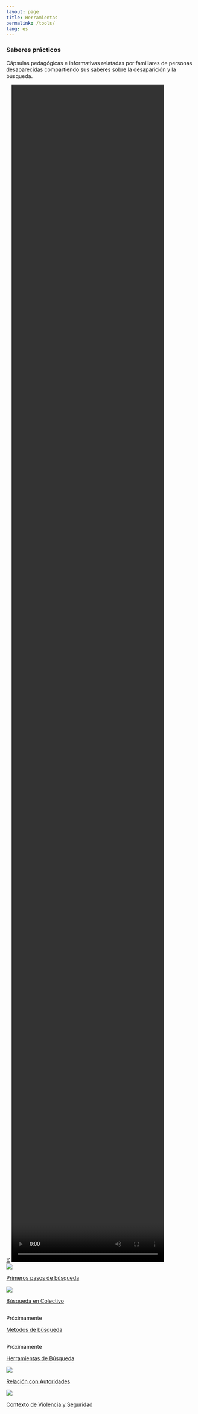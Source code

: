 ```yaml
---
layout: page
title: Herramientas
permalink: /tools/
lang: es
---
```


<h3>Saberes prácticos</h3>

<div class="directorio">
<p class="intro">Cápsulas pedagógicas e informativas relatadas por familiares de personas desaparecidas compartiendo sus saberes sobre la desaparición y la búsqueda.</p>
</div>


<div class="overlay">
  <a class="cancel" href="#">X</a>
  <video controls id="vi" height="80%" width="80%" preload="metadata"></video>
</div>


<div class="row">
  <div class="column">
    <div class="placeholder_video">
    <a href="#" class="button" im="https://assets.frame.io/image/2548d753-efb2-4ee5-bfad-a9ba5aa54ec1/image_full_3639.jpg?x-amz-meta-resource_id=2548d753-efb2-4ee5-bfad-a9ba5aa54ec1&amp;x-amz-meta-resource_type=asset&amp;x-amz-meta-request_id=Fx37ZyyTim8vywgCPwNK&amp;x-amz-meta-project_id=7002ba0e-e4b4-4401-8403-c6746af8abbc&amp;Expires=1665850257&amp;Signature=M-CSk2FZ8Lyy5o5Tc5l8O-HibiwuqMEPSw1PUhq~tD4l9eDuYEFYgEOcnTxC5Tw2utpIozLWDvbE-yrAMt~QaaHKSvgjHaXSN2GlBGd71MPvEbkXIN7xFZzMOaQa9PP9EmOR9M8LxrC~x2FP04OzZw62fIQp6H3iLXBNqa7WahdCOaa1ZH49O82Db0~FDWRs9kox7yCnCluucxalVplA5CrUzu43ukMjI02C-jvC22fVudBJJDKPGSML-8mpCfGWxH8Y~gMsyw91Su05SK~uWdFw59xCuBALvRdkUD3QinP~jllcTxMGbjDBl4ZwV7VA6T9UDrMHi3IyVt5tmbxAQA__&amp;Key-Pair-Id=K1XW5DOJMY1ET9" vid="https://assets.frame.io/encode/2548d753-efb2-4ee5-bfad-a9ba5aa54ec1/h264_1080_best.mp4?x-amz-meta-resource_id=2548d753-efb2-4ee5-bfad-a9ba5aa54ec1&amp;x-amz-meta-resource_type=asset&amp;x-amz-meta-request_id=Fx37ZyyTim8vywgCPwNK&amp;x-amz-meta-project_id=7002ba0e-e4b4-4401-8403-c6746af8abbc&amp;Expires=1665850257&amp;Signature=EJNARQxM-fPb1Fr-Kv~h~BNjHnmDUrED~mAv8gt61bao1UiPDxgIOODZhcTHvTEEj~qUpK4PbhDjgtY05lv5gD9LWFfLBj4m9AjcHfstPVAkFrfLxlRNP1yD6sHSX5RkzxfV9wkb0SqFt3rqC3qCJXnPcn87Voyxz6USTT6PncxFIy9s6SfUsSAPFRXNT3mBcP4kTnjPCjyBh8aHy2atREZJU5VWDpHmGvJS0kUfkNfit0vujq9zwdFeZWATivSQQGsS7s00ATliL6mBTT5lCoS7vbv4pNmFVPGIGxVQZmR40nhonv470rTj-dEXqlB-kppoVSTtXcN~iYUEEE2UYg__&amp;Key-Pair-Id=K1XW5DOJMY1ET9">
    <img src="https://assets.frame.io/image/2548d753-efb2-4ee5-bfad-a9ba5aa54ec1/image_full_3639.jpg?x-amz-meta-resource_id=2548d753-efb2-4ee5-bfad-a9ba5aa54ec1&amp;x-amz-meta-resource_type=asset&amp;x-amz-meta-request_id=Fx37ZyyTim8vywgCPwNK&amp;x-amz-meta-project_id=7002ba0e-e4b4-4401-8403-c6746af8abbc&amp;Expires=1665850257&amp;Signature=M-CSk2FZ8Lyy5o5Tc5l8O-HibiwuqMEPSw1PUhq~tD4l9eDuYEFYgEOcnTxC5Tw2utpIozLWDvbE-yrAMt~QaaHKSvgjHaXSN2GlBGd71MPvEbkXIN7xFZzMOaQa9PP9EmOR9M8LxrC~x2FP04OzZw62fIQp6H3iLXBNqa7WahdCOaa1ZH49O82Db0~FDWRs9kox7yCnCluucxalVplA5CrUzu43ukMjI02C-jvC22fVudBJJDKPGSML-8mpCfGWxH8Y~gMsyw91Su05SK~uWdFw59xCuBALvRdkUD3QinP~jllcTxMGbjDBl4ZwV7VA6T9UDrMHi3IyVt5tmbxAQA__&amp;Key-Pair-Id=K1XW5DOJMY1ET9"/>
    </a>
    </div>
    <p><a href="#" class="button" im="https://assets.frame.io/image/2548d753-efb2-4ee5-bfad-a9ba5aa54ec1/image_full_3639.jpg?x-amz-meta-resource_id=2548d753-efb2-4ee5-bfad-a9ba5aa54ec1&amp;x-amz-meta-resource_type=asset&amp;x-amz-meta-request_id=Fx37ZyyTim8vywgCPwNK&amp;x-amz-meta-project_id=7002ba0e-e4b4-4401-8403-c6746af8abbc&amp;Expires=1665850257&amp;Signature=M-CSk2FZ8Lyy5o5Tc5l8O-HibiwuqMEPSw1PUhq~tD4l9eDuYEFYgEOcnTxC5Tw2utpIozLWDvbE-yrAMt~QaaHKSvgjHaXSN2GlBGd71MPvEbkXIN7xFZzMOaQa9PP9EmOR9M8LxrC~x2FP04OzZw62fIQp6H3iLXBNqa7WahdCOaa1ZH49O82Db0~FDWRs9kox7yCnCluucxalVplA5CrUzu43ukMjI02C-jvC22fVudBJJDKPGSML-8mpCfGWxH8Y~gMsyw91Su05SK~uWdFw59xCuBALvRdkUD3QinP~jllcTxMGbjDBl4ZwV7VA6T9UDrMHi3IyVt5tmbxAQA__&amp;Key-Pair-Id=K1XW5DOJMY1ET9" vid="https://assets.frame.io/encode/2548d753-efb2-4ee5-bfad-a9ba5aa54ec1/h264_1080_best.mp4?x-amz-meta-resource_id=2548d753-efb2-4ee5-bfad-a9ba5aa54ec1&amp;x-amz-meta-resource_type=asset&amp;x-amz-meta-request_id=Fx37ZyyTim8vywgCPwNK&amp;x-amz-meta-project_id=7002ba0e-e4b4-4401-8403-c6746af8abbc&amp;Expires=1665850257&amp;Signature=EJNARQxM-fPb1Fr-Kv~h~BNjHnmDUrED~mAv8gt61bao1UiPDxgIOODZhcTHvTEEj~qUpK4PbhDjgtY05lv5gD9LWFfLBj4m9AjcHfstPVAkFrfLxlRNP1yD6sHSX5RkzxfV9wkb0SqFt3rqC3qCJXnPcn87Voyxz6USTT6PncxFIy9s6SfUsSAPFRXNT3mBcP4kTnjPCjyBh8aHy2atREZJU5VWDpHmGvJS0kUfkNfit0vujq9zwdFeZWATivSQQGsS7s00ATliL6mBTT5lCoS7vbv4pNmFVPGIGxVQZmR40nhonv470rTj-dEXqlB-kppoVSTtXcN~iYUEEE2UYg__&amp;Key-Pair-Id=K1XW5DOJMY1ET9">Primeros pasos de búsqueda</a></p>
  </div>

  <div class="column">
    <div class="placeholder_video">
    <a href="#" class="button" im="https://assets.frame.io/image/a9a02804-b2b4-420e-92a9-5534653d45b3/image_full_2892.jpg?x-amz-meta-resource_id=a9a02804-b2b4-420e-92a9-5534653d45b3&amp;x-amz-meta-resource_type=asset&amp;x-amz-meta-request_id=Fx4IhFp4YFfIazEJTOtF&amp;x-amz-meta-project_id=7002ba0e-e4b4-4401-8403-c6746af8abbc&amp;Expires=1665864676&amp;Signature=D7NMGMLUDCI3VxbCS1i7nVpnH4yBIW4U~KAWl5u65ZTmCKAgCtKTpqzcI1VvGp1Wjxug3BxYE-dUdB7MLhUzkl042JV26MiPwse0lXhIrAT1vrWIqT2ER5qEtovvXcYrs~Klx6A8JIdkGGZidsTskiIv1J~LjMKrio4ZWcazcW1jcPKUipTMQiZXlzBPO7KjeKa8Fyepod-J3kV2fSHqltr7Z4AJX2GC0MO28y9LwqJE5trVYeTJvZc44f1PS4WAMRl2WAmJeilSkFFdaEsGSt7esZC42Gd7ije03~nfiWr4vC54~UU0adXM3zrBjfHTOHfXesFERBptqnMDxjxkbQ__&amp;Key-Pair-Id=K1XW5DOJMY1ET9" vid="https://assets.frame.io/encode/a9a02804-b2b4-420e-92a9-5534653d45b3/h264_1080_best.mp4?x-amz-meta-resource_id=a9a02804-b2b4-420e-92a9-5534653d45b3&amp;x-amz-meta-resource_type=asset&amp;x-amz-meta-request_id=Fx4IhFp4YFfIazEJTOtF&amp;x-amz-meta-project_id=7002ba0e-e4b4-4401-8403-c6746af8abbc&amp;Expires=1665864676&amp;Signature=BxdRUsCYF1HBP1g49OEdOroBHNnz3clgBT2-YOdZI9V0kam-uGZplQ7G7xPdte1JJhvnE-v67MYzwy-DcrG6E2jdBIl9E73RnIn2AcGDqs2T-UxhL1fM4uo2w7xMGhEixeH8eixvgZ-eamYvDFSDTMyZw75ovsDKeTCbJ~f3ndUcpbeZvqzw~q~HzanGa-k87-suJ46pGY0yqeb4IbQ0jRrwmMZFMfqJo-71qmOl72xOJfSOEUNwQ7O5nG56~biFbmT9uAYuQ52OEeFeGvh-05uBapWGAyh4JkxDS~eyejsXhyXLn6Qstc07JgVMr-kxHIHeiMMCwzt~OlFdMTuL5A__&amp;Key-Pair-Id=K1XW5DOJMY1ET9">
    <img src="https://assets.frame.io/image/a9a02804-b2b4-420e-92a9-5534653d45b3/image_full_2892.jpg?x-amz-meta-resource_id=a9a02804-b2b4-420e-92a9-5534653d45b3&amp;x-amz-meta-resource_type=asset&amp;x-amz-meta-request_id=Fx4IhFp4YFfIazEJTOtF&amp;x-amz-meta-project_id=7002ba0e-e4b4-4401-8403-c6746af8abbc&amp;Expires=1665864676&amp;Signature=D7NMGMLUDCI3VxbCS1i7nVpnH4yBIW4U~KAWl5u65ZTmCKAgCtKTpqzcI1VvGp1Wjxug3BxYE-dUdB7MLhUzkl042JV26MiPwse0lXhIrAT1vrWIqT2ER5qEtovvXcYrs~Klx6A8JIdkGGZidsTskiIv1J~LjMKrio4ZWcazcW1jcPKUipTMQiZXlzBPO7KjeKa8Fyepod-J3kV2fSHqltr7Z4AJX2GC0MO28y9LwqJE5trVYeTJvZc44f1PS4WAMRl2WAmJeilSkFFdaEsGSt7esZC42Gd7ije03~nfiWr4vC54~UU0adXM3zrBjfHTOHfXesFERBptqnMDxjxkbQ__&amp;Key-Pair-Id=K1XW5DOJMY1ET9" />
    </a>
    </div>
    <p><a href="#" class="button" im="https://assets.frame.io/image/a9a02804-b2b4-420e-92a9-5534653d45b3/image_full_2892.jpg?x-amz-meta-resource_id=a9a02804-b2b4-420e-92a9-5534653d45b3&amp;x-amz-meta-resource_type=asset&amp;x-amz-meta-request_id=Fx4IhFp4YFfIazEJTOtF&amp;x-amz-meta-project_id=7002ba0e-e4b4-4401-8403-c6746af8abbc&amp;Expires=1665864676&amp;Signature=D7NMGMLUDCI3VxbCS1i7nVpnH4yBIW4U~KAWl5u65ZTmCKAgCtKTpqzcI1VvGp1Wjxug3BxYE-dUdB7MLhUzkl042JV26MiPwse0lXhIrAT1vrWIqT2ER5qEtovvXcYrs~Klx6A8JIdkGGZidsTskiIv1J~LjMKrio4ZWcazcW1jcPKUipTMQiZXlzBPO7KjeKa8Fyepod-J3kV2fSHqltr7Z4AJX2GC0MO28y9LwqJE5trVYeTJvZc44f1PS4WAMRl2WAmJeilSkFFdaEsGSt7esZC42Gd7ije03~nfiWr4vC54~UU0adXM3zrBjfHTOHfXesFERBptqnMDxjxkbQ__&amp;Key-Pair-Id=K1XW5DOJMY1ET9" vid="https://assets.frame.io/encode/a9a02804-b2b4-420e-92a9-5534653d45b3/h264_1080_best.mp4?x-amz-meta-resource_id=a9a02804-b2b4-420e-92a9-5534653d45b3&amp;x-amz-meta-resource_type=asset&amp;x-amz-meta-request_id=Fx4IhFp4YFfIazEJTOtF&amp;x-amz-meta-project_id=7002ba0e-e4b4-4401-8403-c6746af8abbc&amp;Expires=1665864676&amp;Signature=BxdRUsCYF1HBP1g49OEdOroBHNnz3clgBT2-YOdZI9V0kam-uGZplQ7G7xPdte1JJhvnE-v67MYzwy-DcrG6E2jdBIl9E73RnIn2AcGDqs2T-UxhL1fM4uo2w7xMGhEixeH8eixvgZ-eamYvDFSDTMyZw75ovsDKeTCbJ~f3ndUcpbeZvqzw~q~HzanGa-k87-suJ46pGY0yqeb4IbQ0jRrwmMZFMfqJo-71qmOl72xOJfSOEUNwQ7O5nG56~biFbmT9uAYuQ52OEeFeGvh-05uBapWGAyh4JkxDS~eyejsXhyXLn6Qstc07JgVMr-kxHIHeiMMCwzt~OlFdMTuL5A__&amp;Key-Pair-Id=K1XW5DOJMY1ET9">Búsqueda en Colectivo</a></p>
  </div>


  <div class="column">
    <div class="placeholder_video"><p>Próximamente</p></div>
    <p><a href="#modal3" class="button">Métodos de búsqueda</a></p>
  </div>  
</div><!-- /row -->



<div class="spacer_c"></div>


<div class="row">
  <div class="column">
    <div class="placeholder_video"><p>Próximamente</p></div>
    <p><a href="#" target="_blank">Herramientas de Búsqueda</a></p>
  </div>


  <div class="column">
    <div class="placeholder_video">
    <a href="#" class="button" im="https://assets.frame.io/image/acf9c71d-bc6e-410e-8093-d3c0a4319637/image_full_2575.jpg?x-amz-meta-resource_id=acf9c71d-bc6e-410e-8093-d3c0a4319637&amp;x-amz-meta-resource_type=asset&amp;x-amz-meta-request_id=Fx4JAZ6c0X4ZJH0FyJJI&amp;x-amz-meta-project_id=7002ba0e-e4b4-4401-8403-c6746af8abbc&amp;Expires=1665865214&amp;Signature=nN7fpyBcGCxjLgRLIp-YQo1j1obnYcZxsfbHeVeZeWXzkbOAg31sOxf8xoSkI9ey3yS4Ixg~PZOzraT5zhB9L7vtMNOHhfCOgbtl1NaqgOaIX-JXWaxU33XjrESb80IC4UMjpQwatwRATFW6l5JfCD9qh~M6DSWIiKYjolkMcmVwWVnOEpwcqOlXyPg6U8sE-II2ahM1fZuiM-HR5a2Izh-HiMoPVktYtVBON6EaKFhULrZugFgyXPv4Jd5SdaF1AZm12X9Jjxks0M~dCxf4wJhEJowyL9q7-DamMBMBkE5Zqg7po4MKj4ADQOoWnAFxTuU4Pp0v50SyUIsBV1XaIQ__&amp;Key-Pair-Id=K1XW5DOJMY1ET9" vid="https://assets.frame.io/encode/acf9c71d-bc6e-410e-8093-d3c0a4319637/h264_1080_best.mp4?x-amz-meta-resource_id=acf9c71d-bc6e-410e-8093-d3c0a4319637&amp;x-amz-meta-resource_type=asset&amp;x-amz-meta-request_id=Fx4JAZ6c0X4ZJH0FyJJI&amp;x-amz-meta-project_id=7002ba0e-e4b4-4401-8403-c6746af8abbc&amp;Expires=1665865214&amp;Signature=n3g~csLrik2IMasJkDPKWeHhkTPcoUKeERHxMwc1HMsl7iBe1CU2tSR4uMOhEEdt6CFHKzbGg~ymK8y5RLYYF0gFtufih6QPDWMWKamvh1g4LW7BU6hU1VDEWSqz5jHhF3ldKqaTgd3ItOJOIQ~eTrhFRXxxa3WHDm-Q-tCagOFKAujtfAx5v3W59hSD1tdK5ovi~mazgtMxYm50BjefjwShN0X1JVmke5bEXF7MXy04E25Pn1w9IasRRGofnJ93yzLBWnkIFtMxyBzKl12ClOW5OND5odV~JjKDLP49aEnp9r-5vUWo0EyDFh3OieErDSg3r1OCI1Vr-~g8ir7KnQ__&amp;Key-Pair-Id=K1XW5DOJMY1ET9">
    <img src="https://assets.frame.io/image/acf9c71d-bc6e-410e-8093-d3c0a4319637/image_full_2575.jpg?x-amz-meta-resource_id=acf9c71d-bc6e-410e-8093-d3c0a4319637&amp;x-amz-meta-resource_type=asset&amp;x-amz-meta-request_id=Fx4JAZ6c0X4ZJH0FyJJI&amp;x-amz-meta-project_id=7002ba0e-e4b4-4401-8403-c6746af8abbc&amp;Expires=1665865214&amp;Signature=nN7fpyBcGCxjLgRLIp-YQo1j1obnYcZxsfbHeVeZeWXzkbOAg31sOxf8xoSkI9ey3yS4Ixg~PZOzraT5zhB9L7vtMNOHhfCOgbtl1NaqgOaIX-JXWaxU33XjrESb80IC4UMjpQwatwRATFW6l5JfCD9qh~M6DSWIiKYjolkMcmVwWVnOEpwcqOlXyPg6U8sE-II2ahM1fZuiM-HR5a2Izh-HiMoPVktYtVBON6EaKFhULrZugFgyXPv4Jd5SdaF1AZm12X9Jjxks0M~dCxf4wJhEJowyL9q7-DamMBMBkE5Zqg7po4MKj4ADQOoWnAFxTuU4Pp0v50SyUIsBV1XaIQ__&amp;Key-Pair-Id=K1XW5DOJMY1ET9"/>
    </a>
    </div>
    <p><a href="#" class="button" im="https://assets.frame.io/image/acf9c71d-bc6e-410e-8093-d3c0a4319637/image_full_2575.jpg?x-amz-meta-resource_id=acf9c71d-bc6e-410e-8093-d3c0a4319637&amp;x-amz-meta-resource_type=asset&amp;x-amz-meta-request_id=Fx4JAZ6c0X4ZJH0FyJJI&amp;x-amz-meta-project_id=7002ba0e-e4b4-4401-8403-c6746af8abbc&amp;Expires=1665865214&amp;Signature=nN7fpyBcGCxjLgRLIp-YQo1j1obnYcZxsfbHeVeZeWXzkbOAg31sOxf8xoSkI9ey3yS4Ixg~PZOzraT5zhB9L7vtMNOHhfCOgbtl1NaqgOaIX-JXWaxU33XjrESb80IC4UMjpQwatwRATFW6l5JfCD9qh~M6DSWIiKYjolkMcmVwWVnOEpwcqOlXyPg6U8sE-II2ahM1fZuiM-HR5a2Izh-HiMoPVktYtVBON6EaKFhULrZugFgyXPv4Jd5SdaF1AZm12X9Jjxks0M~dCxf4wJhEJowyL9q7-DamMBMBkE5Zqg7po4MKj4ADQOoWnAFxTuU4Pp0v50SyUIsBV1XaIQ__&amp;Key-Pair-Id=K1XW5DOJMY1ET9" vid="https://assets.frame.io/encode/acf9c71d-bc6e-410e-8093-d3c0a4319637/h264_1080_best.mp4?x-amz-meta-resource_id=acf9c71d-bc6e-410e-8093-d3c0a4319637&amp;x-amz-meta-resource_type=asset&amp;x-amz-meta-request_id=Fx4JAZ6c0X4ZJH0FyJJI&amp;x-amz-meta-project_id=7002ba0e-e4b4-4401-8403-c6746af8abbc&amp;Expires=1665865214&amp;Signature=n3g~csLrik2IMasJkDPKWeHhkTPcoUKeERHxMwc1HMsl7iBe1CU2tSR4uMOhEEdt6CFHKzbGg~ymK8y5RLYYF0gFtufih6QPDWMWKamvh1g4LW7BU6hU1VDEWSqz5jHhF3ldKqaTgd3ItOJOIQ~eTrhFRXxxa3WHDm-Q-tCagOFKAujtfAx5v3W59hSD1tdK5ovi~mazgtMxYm50BjefjwShN0X1JVmke5bEXF7MXy04E25Pn1w9IasRRGofnJ93yzLBWnkIFtMxyBzKl12ClOW5OND5odV~JjKDLP49aEnp9r-5vUWo0EyDFh3OieErDSg3r1OCI1Vr-~g8ir7KnQ__&amp;Key-Pair-Id=K1XW5DOJMY1ET9">Relación con Autoridades</a></p>
  </div>




  <div class="column">
    <div class="placeholder_video">
    <a href="#" class="button" im="https://assets.frame.io/image/14c9655d-eae4-4fd7-89ca-85ccaf6c4730/image_full_2468.jpg?x-amz-meta-resource_id=14c9655d-eae4-4fd7-89ca-85ccaf6c4730&amp;x-amz-meta-resource_type=asset&amp;x-amz-meta-request_id=Fx4JNhBQPNJTMyUEKARJ&amp;x-amz-meta-project_id=7002ba0e-e4b4-4401-8403-c6746af8abbc&amp;Expires=1665865440&amp;Signature=Y1ewfX9ilgT~qf4M7PYbkJOpXXGcRsiwWrA1NWCw~n541HoYmXjloJXfE8lWEZbYu5Y9N8MkKJb0pFKQhCJw373Q04WaWp9oh~r~dhpAtCRWdRaz0DItMYbVAPRZL7TSSzXuZTNmOsHK~1sqxpRjBZrEvFvTwLJCJzTOHgjeE4nGjQur5MePcRVy-q06JRfN5KpvN2RNSeKdryPiErwhI47YVMfyRTxYs02b8d-Y8CNuUjjWSHyDvvNIiezN9~XkvxYpbJzqUFYhakC0pUDEVTpdlYPk1ClFekqzzfYN3wSBy~FltI~lOPt0dSh3drLcISAFxR5bYq4LWezJJQDqdQ__&amp;Key-Pair-Id=K1XW5DOJMY1ET9" vid="https://assets.frame.io/encode/14c9655d-eae4-4fd7-89ca-85ccaf6c4730/h264_1080_best.mp4?x-amz-meta-resource_id=14c9655d-eae4-4fd7-89ca-85ccaf6c4730&amp;x-amz-meta-resource_type=asset&amp;x-amz-meta-request_id=Fx4JNhBQPNJTMyUEKARJ&amp;x-amz-meta-project_id=7002ba0e-e4b4-4401-8403-c6746af8abbc&amp;Expires=1665865440&amp;Signature=kKsPNmjxXjkMGjKneGQ5WOYgTn~vyiMtByg3JdiTmC2L1ktLRpKFhLxG9VARemM-X1hizLrJYLDYhxh0mzFm3ezUmgohCnoGdAC3PdAQAVjj8CIben10M3~MFPyIhIa3vDw2gq6wRJunftrGuNy4EjmJvcU6ff3P0~yvAXFcjHRvb0hoCXvZPlQI7Nd~vQOuN6CDv3iVVyeInkoZ3apR6PjrZ3hcOf4sJ7ZEDzhouVbrlyUpY9GlxXB7308wkE5p9lDcXmxJxvyNGBPMgBXBGKk0rdA4Ol2Yxf-qx~ehxQ8fx7dMwZOTs4QHs~ASFSLzyj9AK94fSrZHb4J~QYgPcA__&amp;Key-Pair-Id=K1XW5DOJMY1ET9">
    <img src="https://assets.frame.io/image/14c9655d-eae4-4fd7-89ca-85ccaf6c4730/image_full_2468.jpg?x-amz-meta-resource_id=14c9655d-eae4-4fd7-89ca-85ccaf6c4730&amp;x-amz-meta-resource_type=asset&amp;x-amz-meta-request_id=Fx4JNhBQPNJTMyUEKARJ&amp;x-amz-meta-project_id=7002ba0e-e4b4-4401-8403-c6746af8abbc&amp;Expires=1665865440&amp;Signature=Y1ewfX9ilgT~qf4M7PYbkJOpXXGcRsiwWrA1NWCw~n541HoYmXjloJXfE8lWEZbYu5Y9N8MkKJb0pFKQhCJw373Q04WaWp9oh~r~dhpAtCRWdRaz0DItMYbVAPRZL7TSSzXuZTNmOsHK~1sqxpRjBZrEvFvTwLJCJzTOHgjeE4nGjQur5MePcRVy-q06JRfN5KpvN2RNSeKdryPiErwhI47YVMfyRTxYs02b8d-Y8CNuUjjWSHyDvvNIiezN9~XkvxYpbJzqUFYhakC0pUDEVTpdlYPk1ClFekqzzfYN3wSBy~FltI~lOPt0dSh3drLcISAFxR5bYq4LWezJJQDqdQ__&amp;Key-Pair-Id=K1XW5DOJMY1ET9"/>
    </a>
    </div>
    <p><a href="#" class="button" im="https://assets.frame.io/image/14c9655d-eae4-4fd7-89ca-85ccaf6c4730/image_full_2468.jpg?x-amz-meta-resource_id=14c9655d-eae4-4fd7-89ca-85ccaf6c4730&amp;x-amz-meta-resource_type=asset&amp;x-amz-meta-request_id=Fx4JNhBQPNJTMyUEKARJ&amp;x-amz-meta-project_id=7002ba0e-e4b4-4401-8403-c6746af8abbc&amp;Expires=1665865440&amp;Signature=Y1ewfX9ilgT~qf4M7PYbkJOpXXGcRsiwWrA1NWCw~n541HoYmXjloJXfE8lWEZbYu5Y9N8MkKJb0pFKQhCJw373Q04WaWp9oh~r~dhpAtCRWdRaz0DItMYbVAPRZL7TSSzXuZTNmOsHK~1sqxpRjBZrEvFvTwLJCJzTOHgjeE4nGjQur5MePcRVy-q06JRfN5KpvN2RNSeKdryPiErwhI47YVMfyRTxYs02b8d-Y8CNuUjjWSHyDvvNIiezN9~XkvxYpbJzqUFYhakC0pUDEVTpdlYPk1ClFekqzzfYN3wSBy~FltI~lOPt0dSh3drLcISAFxR5bYq4LWezJJQDqdQ__&amp;Key-Pair-Id=K1XW5DOJMY1ET9" vid="https://assets.frame.io/encode/14c9655d-eae4-4fd7-89ca-85ccaf6c4730/h264_1080_best.mp4?x-amz-meta-resource_id=14c9655d-eae4-4fd7-89ca-85ccaf6c4730&amp;x-amz-meta-resource_type=asset&amp;x-amz-meta-request_id=Fx4JNhBQPNJTMyUEKARJ&amp;x-amz-meta-project_id=7002ba0e-e4b4-4401-8403-c6746af8abbc&amp;Expires=1665865440&amp;Signature=kKsPNmjxXjkMGjKneGQ5WOYgTn~vyiMtByg3JdiTmC2L1ktLRpKFhLxG9VARemM-X1hizLrJYLDYhxh0mzFm3ezUmgohCnoGdAC3PdAQAVjj8CIben10M3~MFPyIhIa3vDw2gq6wRJunftrGuNy4EjmJvcU6ff3P0~yvAXFcjHRvb0hoCXvZPlQI7Nd~vQOuN6CDv3iVVyeInkoZ3apR6PjrZ3hcOf4sJ7ZEDzhouVbrlyUpY9GlxXB7308wkE5p9lDcXmxJxvyNGBPMgBXBGKk0rdA4Ol2Yxf-qx~ehxQ8fx7dMwZOTs4QHs~ASFSLzyj9AK94fSrZHb4J~QYgPcA__&amp;Key-Pair-Id=K1XW5DOJMY1ET9">Contexto de Violencia y Seguridad</a></p>
  </div>  
</div><!-- /row -->




<div class="spacer_c"></div>

<!--
<div class="row">
  <div class="column">
    <div class="placeholder_video"><p>Próximamente</p></div>
    <p><a href="#" target="_blank">La Importancia de encontrarles y la memoria</a></p>
  </div>
</div>  /row -->

<div class="spacer_a"></div>
